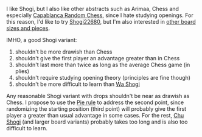I like Shogi, but I also like other abstracts such as Arimaa, Chess and
especially [Capablanca Random Chess](http://brainking.com/en/GameRules?tp=75),
since I hate studying openings. For this reason, I'd like to try
[Shogi22680](README.md), but I'm also interested in
[other board sizes and pieces](cheatsheet.md).

IMHO, a good Shogi variant:
1. shouldn't be more drawish than Chess
2. shouldn't give the first player an advantage greater than in Chess
3. shouldn't last more than twice as long as the average Chess game (in plies)
4. shouldn't require studying opening theory (principles are fine though)
5. shouldn't be more difficult to learn than
   [Wa Shogi](https://en.wikipedia.org/wiki/Wa_shogi)

Any reasonable Shogi variant with drops shouldn't be near as drawish as Chess.
I propose to use the [Pie rule](https://en.wikipedia.org/wiki/Pie_rule) to
address the second point, since randomizing the starting position (third point)
will probably give the first player a greater than usual advantage in some
cases. For the rest, [Chu Shogi](https://en.wikipedia.org/wiki/Chu_shogi) (and
larger board variants) probably takes too long and is also too difficult to
learn.
